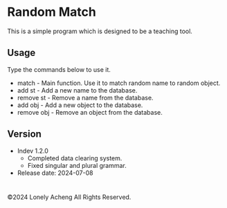 # Random Match
This is a simple program which is designed to be a teaching tool.

## Usage
Type the commands below to use it.
- match - Main function. Use it to match random name to random object.
- add st - Add a new name to the database.
- remove st - Remove a name from the database.
- add obj - Add a new object to the database.
- remove obj - Remove an object from the database.

## Version
- Indev 1.2.0 
    * Completed data clearing system.
    * Fixed singular and plural grammar.
- Release date: 2024-07-08
    
#
©2024 Lonely Acheng All Rights Reserved.
